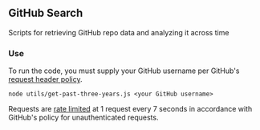 ## GitHub Search

Scripts for retrieving GitHub repo data and analyzing it across time

### Use

To run the code, you must supply your GitHub username per GitHub's
[request header policy](https://developer.github.com/v3/#user-agent-required).

`node utils/get-past-three-years.js <your GitHub username>`

Requests are [rate limited](https://developer.github.com/v3/search/#rate-limit)
at 1 request every 7 seconds in accordance with GitHub's policy for
unauthenticated requests.
